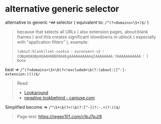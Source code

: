 # alternative generic selector

alternative to generic `*##` selector ( equivalent to: `/^(?<domains>\S+)$/` )
> because that selects all URLs ( also extension pages,  about:blank frames )
> and this creates significant slowdowns in ublock ( especially with "application filters" ), example:
> 
> `[about:blank][set-cookie ⁝ euconsent-v2 ⁝ CQBpHQAQBpHQAAHABBENA8EgAAAAAAAAAAqIAAAAAAAA.YAAAAAAAAAAA ⁝ ] Done`

best => `/^(?<domains>\S+\b(?<!excluded>\b(?:(about:|[^-]-extension:))))$/`

> Read:
> + [Lookaround](https://www.regular-expressions.info/lookaround.html)
> + [negative lookbehind - caniuse.com](https://caniuse.com/js-regexp-lookbehind)

Simplified become => `/^\S+\b(?<!\b(?:[^-](?:-.+)?:))$/`

> Page test: <https://regex101.com/r/jbJ7pJ/8>
